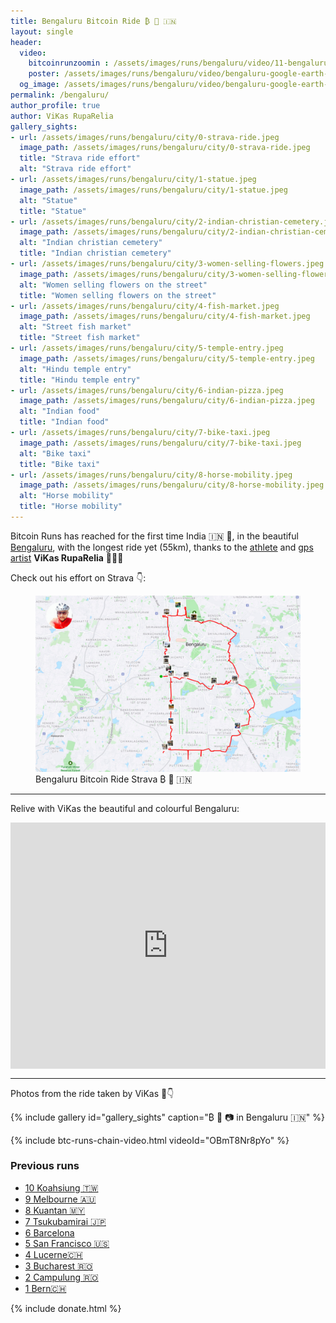 ```yaml
---
title: Bengaluru Bitcoin Ride ₿ 🚴️ 🇮🇳
layout: single
header:
  video:
    bitcoinrunzoomin : /assets/images/runs/bengaluru/video/11-bengaluru-zoomin-1920x1080.m4v
    poster: /assets/images/runs/bengaluru/video/bengaluru-google-earth-snapshot-1920x1080.jpg
  og_image: /assets/images/runs/bengaluru/video/bengaluru-google-earth-snapshot-1920x1080.jpg
permalink: /bengaluru/
author_profile: true
author: ViKas RupaRelia
gallery_sights:
- url: /assets/images/runs/bengaluru/city/0-strava-ride.jpeg
  image_path: /assets/images/runs/bengaluru/city/0-strava-ride.jpeg
  title: "Strava ride effort"
  alt: "Strava ride effort"
- url: /assets/images/runs/bengaluru/city/1-statue.jpeg
  image_path: /assets/images/runs/bengaluru/city/1-statue.jpeg
  alt: "Statue"
  title: "Statue"
- url: /assets/images/runs/bengaluru/city/2-indian-christian-cemetery.jpeg
  image_path: /assets/images/runs/bengaluru/city/2-indian-christian-cemetery.jpeg
  alt: "Indian christian cemetery"
  title: "Indian christian cemetery"
- url: /assets/images/runs/bengaluru/city/3-women-selling-flowers.jpeg
  image_path: /assets/images/runs/bengaluru/city/3-women-selling-flowers.jpeg
  alt: "Women selling flowers on the street"
  title: "Women selling flowers on the street"
- url: /assets/images/runs/bengaluru/city/4-fish-market.jpeg
  image_path: /assets/images/runs/bengaluru/city/4-fish-market.jpeg
  alt: "Street fish market"
  title: "Street fish market"
- url: /assets/images/runs/bengaluru/city/5-temple-entry.jpeg
  image_path: /assets/images/runs/bengaluru/city/5-temple-entry.jpeg
  alt: "Hindu temple entry"
  title: "Hindu temple entry"
- url: /assets/images/runs/bengaluru/city/6-indian-pizza.jpeg
  image_path: /assets/images/runs/bengaluru/city/6-indian-pizza.jpeg
  alt: "Indian food"
  title: "Indian food"
- url: /assets/images/runs/bengaluru/city/7-bike-taxi.jpeg
  image_path: /assets/images/runs/bengaluru/city/7-bike-taxi.jpeg
  alt: "Bike taxi"
  title: "Bike taxi"
- url: /assets/images/runs/bengaluru/city/8-horse-mobility.jpeg
  image_path: /assets/images/runs/bengaluru/city/8-horse-mobility.jpeg
  alt: "Horse mobility"
  title: "Horse mobility"
---
```


Bitcoin Runs has reached for the first time India 🇮🇳 🎉, in the beautiful [Bengaluru](https://en.wikipedia.org/wiki/Bangalore),
with the longest ride yet (55km), thanks to the [athlete](https://www.strava.com/athletes/63321847)
and [gps artist](https://www.instagram.com/vikasruparelia/) **ViKas RupaRelia** 💪👏🙏

Check out his effort on Strava 👇:

<figure class="image">
  <a href="https://www.strava.com/activities/7185334983" target="_blank">
    <img src="/assets/images/runs/bengaluru/page/bengaluru-strava-effort.jpeg" alt="Bengaluru Bitcoin Ride Strava ₿ 🚴️🇮🇳">
  </a>
  <figcaption>Bengaluru Bitcoin Ride Strava ₿ 🚴️ 🇮🇳</figcaption>
</figure>

<hr>

Relive with ViKas the beautiful and colourful Bengaluru:

<div class="embedly-responsive" style="position: relative;padding-bottom: 78.2227%;height: 0;overflow: hidden;"><iframe class="embedly-embed" frameborder="0" scrolling="no" allowfullscreen src="https://cdn.embedly.com/widgets/media.html?src=https://www.relive.cc/view/vXOdY19DBk6/widget?r=embed-site&url=https://www.relive.cc/view/vXOdY19DBk6?r=embed-site&image=https://www.relive.cc/view/vXOdY19DBk6/png?x-ref=embed-site&key=f1631a41cb254ca5b035dc5747a5bd75&type=text/html&schema=relive" width="1024" height="801" style="position: absolute;top: 0;left: 0;width: 100%;height: 100%;"></iframe></div>

<hr>

Photos from the ride taken by ViKas 🙏👇

{% include gallery id="gallery_sights" caption="₿ 🚴️ 📷 in Bengaluru 🇮🇳" %}

{% include btc-runs-chain-video.html videoId="OBmT8Nr8pYo" %}

### Previous runs

- [10 Koahsiung 🇹🇼](/kaohsiung)
- [9 Melbourne 🇦🇺](/melbourne)
- [8 Kuantan 🇲🇾](/kuantan)
- [7 Tsukubamirai 🇯🇵](/tsukubamirai)
- [6 Barcelona](/barcelona)
- [5 San Francisco 🇺🇸](/san-francisco)
- [4 Lucerne🇨🇭](/4-lucerne)
- [3 Bucharest 🇷🇴](/3-bucharest)
- [2 Campulung 🇷🇴](/2-campulung)
- [1 Bern🇨🇭](/1-bern)

{% include donate.html %}  
  
  
